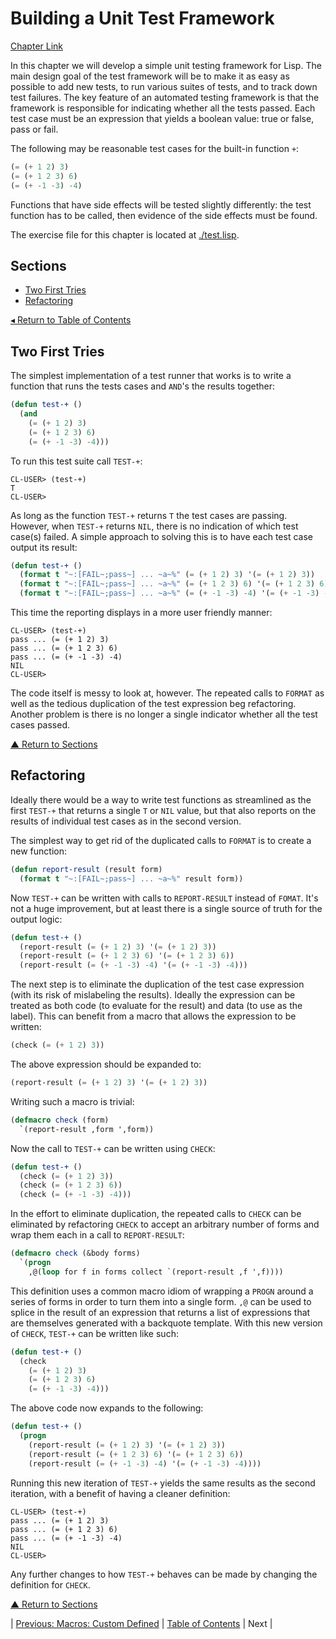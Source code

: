 # Building a Unit Test Framework
[Chapter Link](http://www.gigamonkeys.com/book/practical-building-a-unit-test-framework.html)

In this chapter we will develop a simple unit testing framework for Lisp. The main design goal of the test framework will be to make it as easy as possible to add new tests, to run various suites of tests, and to track down test failures. The key feature of an automated testing framework is that the framework is responsible for indicating whether all the tests passed. Each test case must be an expression that yields a boolean value: true or false, pass or fail.

The following may be reasonable test cases for the built-in function `+`:
```lisp
(= (+ 1 2) 3)
(= (+ 1 2 3) 6)
(= (+ -1 -3) -4)
```

Functions that have side effects will be tested slightly differently: the test function has to be called, then evidence of the side effects must be found.

The exercise file for this chapter is located at [./test.lisp](./test.lisp).

## Sections
* [Two First Tries](#two-first-tries)
* [Refactoring](#refactoring)

[◂ Return to Table of Contents](../README.md)

## Two First Tries
The simplest implementation of a test runner that works is to write a function that runs the tests cases and `AND`'s the results together:
```lisp
(defun test-+ ()
  (and
    (= (+ 1 2) 3)
    (= (+ 1 2 3) 6)
    (= (+ -1 -3) -4)))
```

To run this test suite call `TEST-+`:
```console
CL-USER> (test-+) 
T
CL-USER> 
```

As long as the function `TEST-+` returns `T` the test cases are passing. However, when `TEST-+` returns `NIL`, there is no indication of which test case(s) failed. A simple approach to solving this is to have each test case output its result:
```lisp
(defun test-+ ()
  (format t "~:[FAIL~;pass~] ... ~a~%" (= (+ 1 2) 3) '(= (+ 1 2) 3))
  (format t "~:[FAIL~;pass~] ... ~a~%" (= (+ 1 2 3) 6) '(= (+ 1 2 3) 6))
  (format t "~:[FAIL~;pass~] ... ~a~%" (= (+ -1 -3) -4) '(= (+ -1 -3) -4)))
```

This time the reporting displays in a more user friendly manner:
```console
CL-USER> (test-+) 
pass ... (= (+ 1 2) 3)
pass ... (= (+ 1 2 3) 6)
pass ... (= (+ -1 -3) -4)
NIL
CL-USER> 
```

The code itself is messy to look at, however. The repeated calls to `FORMAT` as well as the tedious duplication of the test expression beg refactoring. Another problem is there is no longer a single indicator whether all the test cases passed.

[▲ Return to Sections](#sections)

## Refactoring
Ideally there would be a way to write test functions as streamlined as the first `TEST-+` that returns a single `T` or `NIL` value, but that also reports on the results of individual test cases as in the second version.

The simplest way to get rid of the duplicated calls to `FORMAT` is to create a new function:
```lisp
(defun report-result (result form)
  (format t "~:[FAIL~;pass~] ... ~a~%" result form))
```

Now `TEST-+` can be written with calls to `REPORT-RESULT` instead of `FOMAT`. It's not a huge improvement, but at least there is a single source of truth for the output logic:
```lisp
(defun test-+ ()
  (report-result (= (+ 1 2) 3) '(= (+ 1 2) 3))
  (report-result (= (+ 1 2 3) 6) '(= (+ 1 2 3) 6))
  (report-result (= (+ -1 -3) -4) '(= (+ -1 -3) -4)))
```

The next step is to eliminate the duplication of the test case expression (with its risk of mislabeling the results). Ideally the expression can be treated as both code (to evaluate for the result) and data (to use as the label). This can benefit from a macro that allows the expression to be written:
```lisp
(check (= (+ 1 2) 3))
```

The above expression should be expanded to:
```lisp
(report-result (= (+ 1 2) 3) '(= (+ 1 2) 3))
```

Writing such a macro is trivial:
```lisp
(defmacro check (form)
  `(report-result ,form ',form))
```

Now the call to `TEST-+` can be written using `CHECK`:
```lisp
(defun test-+ ()
  (check (= (+ 1 2) 3))
  (check (= (+ 1 2 3) 6))
  (check (= (+ -1 -3) -4)))
```

In the effort to eliminate duplication, the repeated calls to `CHECK` can be eliminated by refactoring `CHECK` to accept an arbitrary number of forms and wrap them each in a call to `REPORT-RESULT`:
```lisp
(defmacro check (&body forms)
  `(progn
    ,@(loop for f in forms collect `(report-result ,f ',f))))
```

This definition uses a common macro idiom of wrapping a `PROGN` around a series of forms in order to turn them into a single form. `,@` can be used to splice in the result of an expression that returns a list of expressions that are themselves generated with a backquote template. With this new version of `CHECK`, `TEST-+` can be written like such:
```lisp
(defun test-+ ()
  (check
    (= (+ 1 2) 3)
    (= (+ 1 2 3) 6)
    (= (+ -1 -3) -4)))
```

The above code now expands to the following:
```lisp
(defun test-+ ()
  (progn
    (report-result (= (+ 1 2) 3) '(= (+ 1 2) 3))
    (report-result (= (+ 1 2 3) 6) '(= (+ 1 2 3) 6))
    (report-result (= (+ -1 -3) -4) '(= (+ -1 -3) -4))))
```

Running this new iteration of `TEST-+` yields the same results as the second iteration, with a benefit of having a cleaner definition:
```console
CL-USER> (test-+) 
pass ... (= (+ 1 2) 3)
pass ... (= (+ 1 2 3) 6)
pass ... (= (+ -1 -3) -4)
NIL
CL-USER> 
```

Any further changes to how `TEST-+` behaves can be made by changing the definition for `CHECK`.

[▲ Return to Sections](#sections)

| [Previous: Macros: Custom Defined](../08/README.md) | [Table of Contents](../README.md#notes) | Next |
